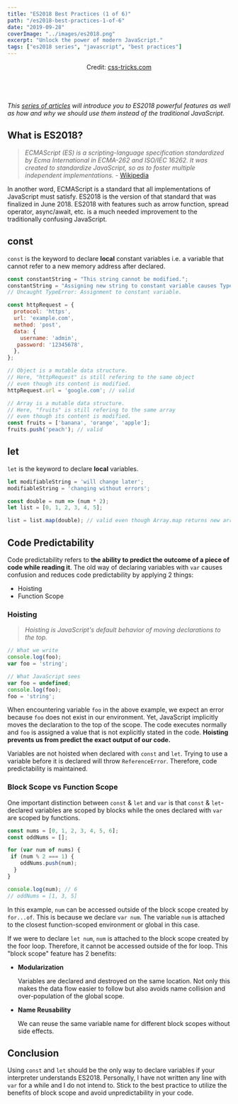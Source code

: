 ```yaml
---
title: "ES2018 Best Practices (1 of 6)"
path: "/es2018-best-practices-1-of-6"
date: "2019-09-28"
coverImage: "../images/es2018.png"
excerpt: "Unlock the power of modern JavaScript."
tags: ["es2018 series", "javascript", "best practices"]
---
```


<center style="margin-bottom: 70px;">
Credit: <a href="https://css-tricks.com/wp-content/uploads/2018/12/es2018.png">css-tricks.com</a>
</center>

*This [series of articles](/tag/es2018-series/) will introduce you to ES2018 powerful features as well as how and why we should use them instead of the traditional JavaScript.*

## What is ES2018?
> *ECMAScript (ES) is a scripting-language specification standardized by Ecma International in ECMA-262 and ISO/IEC 16262. It was created to standardize JavaScript, so as to foster multiple independent implementations.* - [Wikipedia](https://en.wikipedia.org/wiki/ECMAScript)

In another word, ECMAScript is a standard that all implementations of JavaScript must satisfy. ES2018 is the version of that standard that was finalized in June 2018. ES2018 with features such as arrow function, spread operator, async/await, etc. is a much needed improvement to the traditionally confusing JavaScript.

## const
`const` is the keyword to declare **local** constant variables i.e. <span class="underline">a variable that cannot refer to a new memory address after declared</span>.

```js
const constantString = "This string cannot be modified.";
constantString = "Assigning new string to constant variable causes TypeError";
// Uncaught TypeError: Assignment to constant variable.

const httpRequest = {
  protocol: 'https',
  url: 'example.com',
  method: 'post',
  data: {
    username: 'admin',
   password: '12345678',
  },
};

// Object is a mutable data structure.
// Here, "httpRequest" is still refering to the same object
// even though its content is modified.
httpRequest.url = 'google.com'; // valid

// Array is a mutable data structure.
// Here, "fruits" is still refering to the same array
// even though its content is modified.
const fruits = ['banana', 'orange', 'apple'];
fruits.push('peach'); // valid
```

## let
`let` is the keyword to declare **local** variables.

```js
let modifiableString = 'will change later';
modifiableString = 'changing without errors';

const double = num => (num * 2);
let list = [0, 1, 2, 3, 4, 5];

list = list.map(double); // valid even though Array.map returns new array.
```

## Code Predictability
Code predictability refers to **the ability to predict the outcome of a piece of code while reading it**. The old way of declaring variables with `var` causes confusion and reduces code predictability by applying 2 things:
- Hoisting
- Function Scope

### Hoisting
> *Hoisting is JavaScript's default behavior of moving declarations to the top.*

```js
// What we write
console.log(foo);
var foo = 'string';

// What JavaScript sees
var foo = undefined;
console.log(foo);
foo = 'string';
```

When encountering variable `foo` in the above example, we expect an error because `foo` does not exist in our environment. Yet, JavaScript implicitly moves the declaration to the top of the scope. The code executes normally and `foo` is assigned a value that is not explicitly stated in the code. **Hoisting prevents us from predict the exact output of our code.**

Variables are not hoisted when declared with `const` and `let`. Trying to use a variable before it is declared will throw `ReferenceError`. Therefore, code predictability is maintained.

### Block Scope vs Function Scope
One important distinction between `const` & `let` and `var` is that `const` & `let`-declared variables are scoped by blocks while the ones declared with `var` are scoped by functions.

```js
const nums = [0, 1, 2, 3, 4, 5, 6];
const oddNums = [];

for (var num of nums) {
 if (num % 2 === 1) {
    oddNums.push(num);
  }
}

console.log(num); // 6
// oddNums = [1, 3, 5]
```

In this example, `num` can be accessed outside of the block scope created by `for...of`. This is because we declare `var num`. The variable `num` is attached to the closest function-scoped environment or global in this case.

If we were to declare `let num`, `num` is attached to the block scope created by the foor loop. Therefore, it cannot be accessed outside of the for loop. This "block scope" feature has 2 benefits:
- **Modularization**

  Variables are declared and destroyed on the same location. Not only this makes the data flow easier to follow but also avoids name collision and over-population of the global scope.
- **Name Reusability**

  We can reuse the same variable name for different block scopes without side effects.

## Conclusion
Using `const` and `let` should be the only way to declare variables if your interpreter understands ES2018. Personally, I have not written any line with `var` for a while and I do not intend to. Stick to the best practice to utilize the benefits of block scope and avoid unpredictability in your code.

